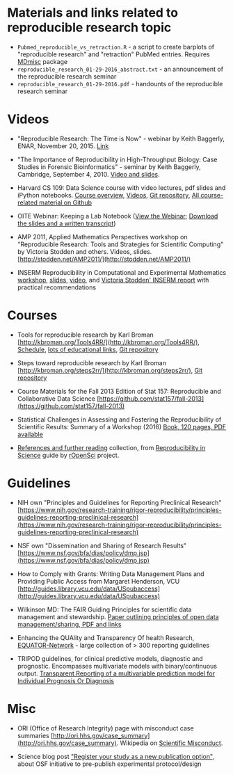 # Materials and links related to reproducible research topic

- `Pubmed_reproducible_vs_retraction.R` - a script to create barplots of "reproducible research" and "retraction" PubMed entries. Requires [MDmisc](https://github.com/mdozmorov/MDmisc) package
- `reproducible_research_01-29-2016_abstract.txt` - an announcement of the reproducible research seminar
- `reproducible_research_01-29-2016.pdf` - handounts of the reproducible research seminar


# Videos

- "Reproducible Research: The Time is Now" - webinar by Keith Baggerly, ENAR, November 20, 2015. [Link](http://www3.mdanderson.org/streams/FullVideoPlayer.cfm?mediaID=8979D134-6B1A-4334-A2FF-3A74ABE22C5A)

- "The Importance of Reproducibility in High-Throughput Biology: Case Studies in Forensic Bioinformatics" - seminar by Keith Baggerly, Cambridge, September 4, 2010. [Video and slides](http://videolectures.net/cancerbioinformatics2010_baggerly_irrh/).

- Harvard CS 109: Data Science course with video lectures, pdf slides and iPython notebooks. [Course overview](https://cs109.github.io/2015/), [Videos](https://cs109.github.io/2015/pages/videos.html), [Git repository](https://github.com/cs109/2015), [All course-related material on Github](https://github.com/cs109)

- OITE Webinar: Keeping a Lab Notebook ([View the Webinar](https://www.training.nih.gov/OITEtutorials/OITENotebook/Notebook.html); [Download the slides and a written transcript](https://www.training.nih.gov/assets/Lab_Notebook_508_(new).pdf))

- AMP 2011, Applied Mathematics Perspectives workshop on "Reproducible Research: Tools and Strategies for Scientific Computing" by Victoria Stodden and others. Videos, slides. [http://stodden.net/AMP2011/](http://stodden.net/AMP2011/)

- INSERM Reproducibility in Computational and Experimental Mathematics [workshop](https://icerm.brown.edu/tw12-5-rcem/), [slides](https://icerm.brown.edu/tw12-5-rcem/), [video](https://icerm.brown.edu/video_archive/#/search), and [Victoria Stodden' INSERM report]() with practical recommendations


# Courses

- Tools for reproducible research by Karl Broman [http://kbroman.org/Tools4RR/](http://kbroman.org/Tools4RR/), [Schedule](http://kbroman.org/Tools4RR/pages/schedule.html), [lots of educational links](http://kbroman.org/Tools4RR/pages/resources.html), [Git repository](https://github.com/kbroman/Tools4RR/tree/master)

- Steps toward reproducible research by Karl Broman [http://kbroman.org/steps2rr/](http://kbroman.org/steps2rr/), [Git repository](https://github.com/kbroman/steps2rr)

- Course Materials for the Fall 2013 Edition of Stat 157: Reproducible and Collaborative Data Science [https://github.com/stat157/fall-2013](https://github.com/stat157/fall-2013)

- Statistical Challenges in Assessing and Fostering the Reproducibility of Scientific Results: Summary of a Workshop (2016) [Book, 120 pages, PDF available](http://www.nap.edu/read/21915/chapter/1)

- [References and further reading](https://ropensci.github.io/reproducibility-guide/sections/references/) collection, from [Reproducibility in Science](https://ropensci.github.io/reproducibility-guide/) guide by [rOpenSci](http://ropensci.org/) project.


# Guidelines

- NIH own "Principles and Guidelines for Reporting Preclinical Research" [https://www.nih.gov/research-training/rigor-reproducibility/principles-guidelines-reporting-preclinical-research](https://www.nih.gov/research-training/rigor-reproducibility/principles-guidelines-reporting-preclinical-research)

- NSF own "Dissemination and Sharing of Research Results" [https://www.nsf.gov/bfa/dias/policy/dmp.jsp](https://www.nsf.gov/bfa/dias/policy/dmp.jsp)

- How to Comply with Grants: Writing Data Management Plans and Providing Public Access from Margaret Henderson, VCU [http://guides.library.vcu.edu/data/USpubaccess](http://guides.library.vcu.edu/data/USpubaccess)

- Wilkinson MD: The FAIR Guiding Principles for scientific data management and stewardship. [Paper outlining principles of open data management/sharing, PDF and links](http://www.nature.com/articles/sdata201618)

- Enhancing the QUAlity and Transparency Of health Research, [EQUATOR-Network](http://www.equator-network.org/) - large collection of > 300 reporting guidelines

- TRIPOD guidelines, for clinical predictive models, diagnostic and prognostic. Encompasses multivariate models with binary/continuous output. [Transparent Reporting of a multivariable prediction model for Individual Prognosis Or Diagnosis](https://www.tripod-statement.org/)


# Misc

- ORI (Office of Research Integrity) page with misconduct case summaries [http://ori.hhs.gov/case_summary](http://ori.hhs.gov/case_summary). Wikipedia on [Scientific Misconduct](https://en.wikipedia.org/wiki/Scientific_misconduct).

- Science blog post ["Register your study as a new publication option"](http://www.sciencemag.org/careers/2015/12/register-your-study-new-publication-option), about OSF initiative to pre-publish experimental protocol/design

